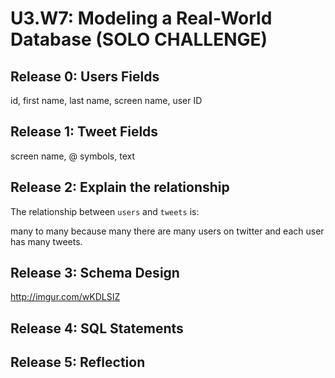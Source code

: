 # U3.W7: Modeling a Real-World Database (SOLO CHALLENGE)

## Release 0: Users Fields
<!-- Identify the fields Twitter collects data for -->
id, first name, last name, screen name, user ID

## Release 1: Tweet Fields
<!-- Identify the fields Twitter uses to represent/display a tweet. What are you required or allowed to enter? -->
screen name, @ symbols, text

## Release 2: Explain the relationship
The relationship between `users` and `tweets` is: 
<!-- because... -->
many to many because many there are many users on twitter and each user has many tweets.

## Release 3: Schema Design
<!-- Include your image (inline) of your schema -->
http://imgur.com/wKDLSIZ

## Release 4: SQL Statements
<!-- Include your SQL Statements. How can you make markdown files show blocks of code? -->


## Release 5: Reflection
<!-- Be sure to add your reflection here!!! -->
